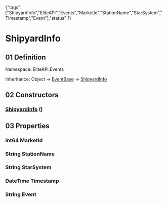 {"tags":["ShipyardInfo","EliteAPI","Events","MarketId","StationName","StarSystem","Timestamp","Event"],"status":1}

# ShipyardInfo

## 01 Definition

Namespace: <span class='code'>EliteAPI.Events</span>

Inheritance: <span class='code'>Object</span> → <span class='code'>[EventBase](../../EliteAPI/Events/EventBase.html)</span> → <span class='code'>[ShipyardInfo](../../EliteAPI/Events/ShipyardInfo.html)</span>

## 02 Constructors

### <span class='code'>[ShipyardInfo](../../EliteAPI/Events/ShipyardInfo.html)</span> ()

## 03 Properties

### <span class='code'>Int64</span> MarketId

### <span class='code'>String</span> StationName

### <span class='code'>String</span> StarSystem

### <span class='code'>DateTime</span> Timestamp

### <span class='code'>String</span> Event

